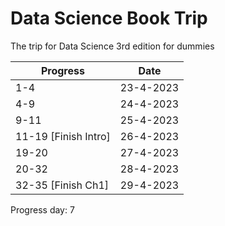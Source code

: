 # Data Science Book Trip
The trip for Data Science 3rd edition for dummies 

| Progress             | Date      |
| -------------------- | --------- |
| 1-4                  | 23-4-2023 |
| 4-9                  | 24-4-2023 |
| 9-11                 | 25-4-2023 |
| 11-19 [Finish Intro] | 26-4-2023 |
| 19-20                | 27-4-2023 |
| 20-32                | 28-4-2023 |
| 32-35 [Finish Ch1]   | 29-4-2023 |

Progress day: 7


